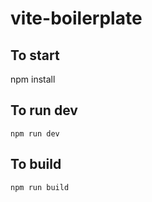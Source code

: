 # vite-boilerplate

## To start

npm install

## To run dev

```npm run dev```

## To build

```npm run build```
